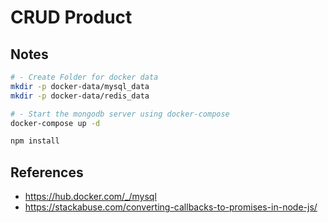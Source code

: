 # CRUD Product

## Notes

```sh
# - Create Folder for docker data
mkdir -p docker-data/mysql_data
mkdir -p docker-data/redis_data

# - Start the mongodb server using docker-compose
docker-compose up -d

npm install
```

## References

- https://hub.docker.com/_/mysql
- https://stackabuse.com/converting-callbacks-to-promises-in-node-js/
